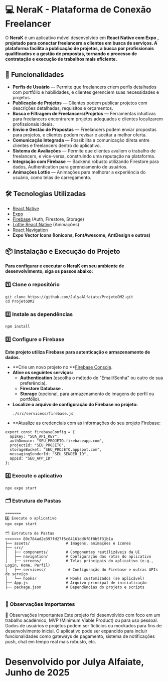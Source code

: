 # 💻 NeraK - Plataforma de Conexão Freelancer

O **NeraK** é um aplicativo móvel desenvolvido em  **React Native com Expo** **, projetado para conectar freelancers a clientes em busca de serviços. A plataforma facilita a publicação de projetos, a busca por profissionais qualificados e a gestão de propostas, tornando o processo de contratação e execução de trabalhos mais eficiente.**

## 🚀 Funcionalidades

* **Perfis de Usuário** — Permite que freelancers criem perfis detalhados com portfólio e habilidades, e clientes gerenciem suas necessidades e projetos.
* **Publicação de Projetos** — Clientes podem publicar projetos com descrições detalhadas, requisitos e orçamentos.
* **Busca e Filtragem de Freelancers/Projetos** — Ferramentas intuitivas para freelancers encontrarem projetos adequados e clientes localizarem profissionais ideais.
* **Envio e Gestão de Propostas** — Freelancers podem enviar propostas para projetos, e clientes podem revisar e aceitar a melhor oferta.
* **Comunicação Integrada** — Possibilita a comunicação direta entre clientes e freelancers dentro do aplicativo.
* **Sistema de Avaliações** — Permite que clientes avaliem o trabalho de freelancers, e vice-versa, construindo uma reputação na plataforma.
* **Integração com Firebase** — Backend robusto utilizando Firestore para dados, Authentication para gerenciamento de usuários.
* **Animações Lottie** — Animações para melhorar a experiência do usuário, como telas de carregamento.

## 🛠️ Tecnologias Utilizadas

* [React Native](https://reactnative.dev/ "null")
* [Expo](https://expo.dev/ "null")
* [Firebase](https://firebase.google.com/ "null") (Auth, Firestore, Storage)
* [Lottie React Native](https://github.com/lottie-react-native/lottie-react-native "null") (Animações)
* [React Navigation](https://reactnavigation.org/ "null")
* **Expo Vector Icons (Ionicons, FontAwesome, AntDesign e outros)**

## 📦 Instalação e Execução do Projeto

**Para configurar e executar o NeraK em seu ambiente de desenvolvimento, siga os passos abaixo:**

### 1️⃣ Clone o repositório

```
git clone https://github.com/JulyaAlfaiate/ProjetoDM2.git
cd ProjetoDM2

```

### 2️⃣ Instale as dependências

```
npm install

```

### 3️⃣ Configure o Firebase

**Este projeto utiliza Firebase para autenticação e armazenamento de dados.**

* **Crie um novo projeto no **[Firebase Console](https://console.firebase.google.com/ "null").
* **Ative os seguintes serviços:**
  * **Authentication** (escolha o método de "Email/Senha" ou outro de sua preferência).
  * **Firestore Database** **.**
  * **Storage** (opcional, para armazenamento de imagens de perfil ou portfólio).
* **Localize o arquivo de configuração do Firebase no projeto:**
  ```
  ./src/servicess/firebase.js

  ```
* **Atualize as credenciais com as informações do seu projeto Firebase:

```
export const firebaseConfig = {
  apiKey: "SUA_API_KEY",
  authDomain: "SEU_PROJETO.firebaseapp.com",
  projectId: "SEU_PROJETO",
  storageBucket: "SEU_PROJETO.appspot.com",
  messagingSenderId: "SEU_SENDER_ID",
  appId: "SEU_APP_ID"
};
```

### 4️⃣ Execute o aplicativo

```
npx expo start

```

### 🗂️ Estrutura de Pastas

```
=======
4️⃣ Execute o aplicativo
npx expo start

🗂️ Estrutura de Pastas
>>>>>>> 80c784ad2e397fd27f5c84161dd6f8f0b5f31b1a
├── assets/                # Imagens, animações e ícones
├── src/
│   ├── components/        # Componentes reutilizáveis da UI
│   ├── navigation/        # Configuração das rotas do aplicativo
│   ├── screens/           # Telas principais do aplicativo (e.g., Login, Home, Perfil)
│   ├── servicess/          # Configuração do Firebase e outras APIs de serviço
│   └── hooks/             # Hooks customizados (se aplicável)
├── App.js                 # Arquivo principal de inicialização
├── package.json           # Dependências do projeto e scripts


```

### 🧠 Observações Importantes

🧠 Observações Importantes
Este projeto foi desenvolvido com foco em um trabalho acadêmico, MVP (Minimum Viable Product) ou para uso pessoal.
Dados de usuários e projetos podem ser fictícios ou mockados para fins de desenvolvimento inicial.
O aplicativo pode ser expandido para incluir funcionalidades como gateways de pagamento, sistema de notificações push, chat em tempo real mais robusto, etc.

**Desenvolvido por Julya Alfaiate, 
Junho de 2025**
================================

